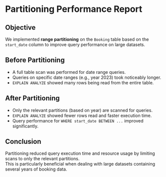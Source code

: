 # Partitioning Performance Report

## Objective
We implemented **range partitioning** on the `Booking` table based on the `start_date` column to improve query performance on large datasets.

## Before Partitioning
- A full table scan was performed for date range queries.
- Queries on specific date ranges (e.g., year 2023) took noticeably longer.
- `EXPLAIN ANALYZE` showed many rows being read from the entire table.

## After Partitioning
- Only the relevant partitions (based on year) are scanned for queries.
- `EXPLAIN ANALYZE` showed fewer rows read and faster execution time.
- Query performance for `WHERE start_date BETWEEN ...` improved significantly.

## Conclusion
Partitioning reduced query execution time and resource usage by limiting scans to only the relevant partitions.  
This is particularly beneficial when dealing with large datasets containing several years of booking data.
